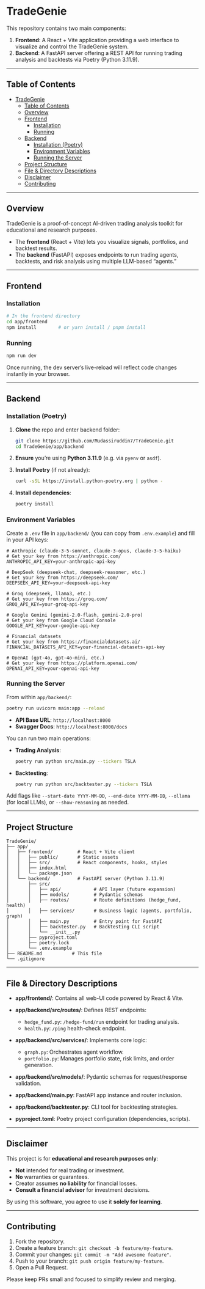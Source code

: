 # TradeGenie

This repository contains two main components:

1. **Frontend**: A React + Vite application providing a web interface to visualize and control the TradeGenie system.  
2. **Backend**: A FastAPI server offering a REST API for running trading analysis and backtests via Poetry (Python 3.11.9).

---

## Table of Contents

- [TradeGenie](#tradegenie)
  - [Table of Contents](#table-of-contents)
  - [Overview](#overview)
  - [Frontend](#frontend)
    - [Installation](#installation)
    - [Running](#running)
  - [Backend](#backend)
    - [Installation (Poetry)](#installation-poetry)
    - [Environment Variables](#environment-variables)
    - [Running the Server](#running-the-server)
  - [Project Structure](#project-structure)
  - [File \& Directory Descriptions](#file--directory-descriptions)
  - [Disclaimer](#disclaimer)
  - [Contributing](#contributing)

---

## Overview

TradeGenie is a proof-of-concept AI-driven trading analysis toolkit for educational and research purposes.  
- The **frontend** (React + Vite) lets you visualize signals, portfolios, and backtest results.  
- The **backend** (FastAPI) exposes endpoints to run trading agents, backtests, and risk analysis using multiple LLM-based “agents.”  

---

## Frontend

### Installation

```bash
# In the frontend directory
cd app/frontend
npm install        # or yarn install / pnpm install
````

### Running

```bash
npm run dev
```

Once running, the dev server’s live-reload will reflect code changes instantly in your browser.

---

## Backend

### Installation (Poetry)

1. **Clone** the repo and enter backend folder:

   ```bash
   git clone https://github.com/Mudassiruddin7/TradeGenie.git
   cd TradeGenie/app/backend
   ```
2. **Ensure** you’re using **Python 3.11.9** (e.g. via `pyenv` or `asdf`).
3. **Install Poetry** (if not already):

   ```bash
   curl -sSL https://install.python-poetry.org | python -
   ```
4. **Install dependencies**:

   ```bash
   poetry install
   ```

### Environment Variables

Create a `.env` file in `app/backend/` (you can copy from `.env.example`) and fill in your API keys:

```dotenv
# Anthropic (claude-3-5-sonnet, claude-3-opus, claude-3-5-haiku)
# Get your key from https://anthropic.com/
ANTHROPIC_API_KEY=your-anthropic-api-key

# DeepSeek (deepseek-chat, deepseek-reasoner, etc.)
# Get your key from https://deepseek.com/
DEEPSEEK_API_KEY=your-deepseek-api-key

# Groq (deepseek, llama3, etc.)
# Get your key from https://groq.com/
GROQ_API_KEY=your-groq-api-key

# Google Gemini (gemini-2.0-flash, gemini-2.0-pro)
# Get your key from Google Cloud Console
GOOGLE_API_KEY=your-google-api-key

# Financial datasets
# Get your key from https://financialdatasets.ai/
FINANCIAL_DATASETS_API_KEY=your-financial-datasets-api-key

# OpenAI (gpt-4o, gpt-4o-mini, etc.)
# Get your key from https://platform.openai.com/
OPENAI_API_KEY=your-openai-api-key
```

### Running the Server

From within `app/backend/`:

```bash
poetry run uvicorn main:app --reload
```

* **API Base URL**: `http://localhost:8000`
* **Swagger Docs**: `http://localhost:8000/docs`

You can run two main operations:

* **Trading Analysis**:

  ```bash
  poetry run python src/main.py --tickers TSLA
  ```
* **Backtesting**:

  ```bash
  poetry run python src/backtester.py --tickers TSLA
  ```

Add flags like `--start-date YYYY-MM-DD`, `--end-date YYYY-MM-DD`, `--ollama` (for local LLMs), or `--show-reasoning` as needed.

---

## Project Structure

```
TradeGenie/
├── app/
│   ├── frontend/         # React + Vite client
│   │   ├── public/       # Static assets
│   │   ├── src/          # React components, hooks, styles
│   │   ├── index.html
│   │   └── package.json
│   └── backend/          # FastAPI server (Python 3.11.9)
│       ├── src/
│       │   ├── api/            # API layer (future expansion)
│       │   ├── models/         # Pydantic schemas
│       │   ├── routes/         # Route definitions (hedge_fund, health)
│       │   ├── services/       # Business logic (agents, portfolio, graph)
│       │   ├── main.py         # Entry point for FastAPI
│       │   ├── backtester.py   # Backtesting CLI script
│       │   └── __init__.py
│       ├── pyproject.toml
│       ├── poetry.lock
│       └── .env.example
├── README.md           # This file
└── .gitignore
```

---

## File & Directory Descriptions

* **app/frontend/**: Contains all web-UI code powered by React & Vite.
* **app/backend/src/routes/**: Defines REST endpoints:

  * `hedge_fund.py`: `/hedge-fund/run` endpoint for trading analysis.
  * `health.py`: `/ping` health-check endpoint.
* **app/backend/src/services/**: Implements core logic:

  * `graph.py`: Orchestrates agent workflow.
  * `portfolio.py`: Manages portfolio state, risk limits, and order generation.
* **app/backend/src/models/**: Pydantic schemas for request/response validation.
* **app/backend/main.py**: FastAPI app instance and router inclusion.
* **app/backend/backtester.py**: CLI tool for backtesting strategies.
* **pyproject.toml**: Poetry project configuration (dependencies, scripts).

---

## Disclaimer

This project is for **educational and research purposes only**:

* **Not** intended for real trading or investment.
* **No** warranties or guarantees.
* Creator assumes **no liability** for financial losses.
* **Consult a financial advisor** for investment decisions.

By using this software, you agree to use it **solely for learning**.

---

## Contributing

1. Fork the repository.
2. Create a feature branch: `git checkout -b feature/my-feature`.
3. Commit your changes: `git commit -m "Add awesome feature"`.
4. Push to your branch: `git push origin feature/my-feature`.
5. Open a Pull Request.

Please keep PRs small and focused to simplify review and merging.
